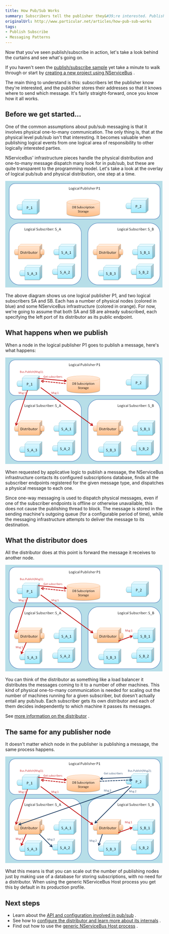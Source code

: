 ```yaml
---
title: How Pub/Sub Works
summary: Subscribers tell the publisher they&#39;re interested. Publishers store addresses for sending messages.
originalUrl: http://www.particular.net/articles/how-pub-sub-works
tags:
- Publish Subscribe
- Messaging Patterns
---
```


Now that you've seen publish/subscribe in action, let's take a look behind the curtains and see what's going on.

If you haven't seen the [publish/subscribe sample](publish-subscribe-sample.md) yet take a minute to walk through or start by [creating a new project using NServiceBus](getting-started---creating-a-new-project.md) .

The main thing to understand is this: subscribers let the publisher know they're interested, and the publisher stores their addresses so that it knows where to send which message. It's fairly straight-forward, once you know how it all works.

Before we get started...
------------------------

One of the common assumptions about pub/sub messaging is that it involves physical one-to-many communication. The only thing is, that at the physical level pub/sub isn't that interesting. It becomes valuable when publishing logical events from one logical area of responsibility to other logically interested parties.

NServiceBus' infrastructure pieces handle the physical distribution and one-to-many message dispatch many look for in pub/sub, but these are quite transparent to the programming model. Let's take a look at the overlay of logical pub/sub and physical distribution, one step at a time.

![logical pub/sub and physical distribution 1](nservicebus_pubsub_1.png)

The above diagram shows us one logical publisher P1, and two logical subscribers SA and SB. Each has a number of physical nodes (colored in blue) and some NServiceBus infrastructure (colored in orange). For now, we're going to assume that both SA and SB are already subscribed, each specifying the left port of its distributor as its public endpoint.

What happens when we publish
----------------------------

When a node in the logical publisher P1 goes to publish a message, here's what happens:

![logical pub/sub and physical distribution 2](nservicebus_pubsub_2.png)

When requested by applicative logic to publish a message, the NServiceBus infrastructure contacts its configured subscriptions database, finds all the subscriber endpoints registered for the given message type, and dispatches a physical message to each one.

Since one-way messaging is used to dispatch physical messages, even if one of the subscriber endpoints is offline or otherwise unavailable, this does not cause the publishing thread to block. The message is stored in the sending machine's outgoing queue (for a configurable period of time), while the messaging infrastructure attempts to deliver the message to its destination.

What the distributor does
-------------------------

All the distributor does at this point is forward the message it receives to another node.

![logical pub/sub and physical distribution 3](nservicebus_pubsub_3.png)

You can think of the distributor as something like a load balancer it distributes the messages coming to it to a number of other machines. This kind of physical one-to-many communication is needed for scaling out the number of machines running for a given subscriber, but doesn't actually entail any pub/sub. Each subscriber gets its own distributor and each of them decides independently to which machine it passes its messages.

See [<span>more information on the distributor</span>](load-balancing-with-the-distributor.md) .

The same for any publisher node
-------------------------------

It doesn't matter which node in the publisher is publishing a message, the same process happens.

![logical pub/sub and physical distribution 4](nservicebus_pubsub_4.png)

What this means is that you can scale out the number of publishing nodes just by making use of a database for storing subscriptions, with no need for a distributor. When using the generic NServiceBus Host process you get this by default in its production profile.

Next steps
----------

-   Learn about the [API and configuration involved in
    pub/sub](publish-subscribe-configuration.md) .
-   See how to [configure the distributor and learn more about its
    internals](load-balancing-with-the-distributor.md) .
-   Find out how to use the [generic NServiceBus Host
    process](the-nservicebus-host.md) .


